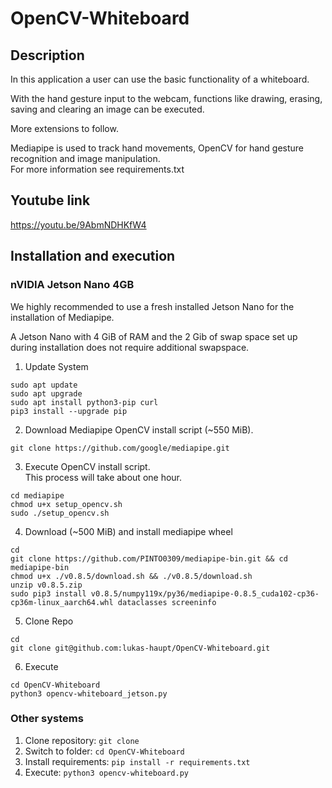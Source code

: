 # OpenCV-Whiteboard

## Description

In this application a user can use the basic functionality of a whiteboard.

With the hand gesture input to the webcam, functions like drawing, erasing, 
<br>
saving and clearing an image can be executed.

More extensions to follow.

Mediapipe is used to track hand movements, OpenCV for hand gesture recognition and image manipulation.
<br>
For more information see requirements.txt

## Youtube link
https://youtu.be/9AbmNDHKfW4

## Installation and execution

### nVIDIA Jetson Nano 4GB

We highly recommended to use a fresh installed Jetson Nano for the installation of Mediapipe.

A Jetson Nano with 4 GiB of RAM and the 2 Gib of swap space set up during installation does not require additional swapspace.

1. Update System
```console
sudo apt update
sudo apt upgrade
sudo apt install python3-pip curl
pip3 install --upgrade pip
```

2. Download Mediapipe OpenCV install script (~550 MiB).
```console
git clone https://github.com/google/mediapipe.git
```

3. Execute OpenCV install script. </br>
This process will take about one hour.
```console
cd mediapipe
chmod u+x setup_opencv.sh
sudo ./setup_opencv.sh
```

4. Download (~500 MiB) and install mediapipe wheel
```console
cd
git clone https://github.com/PINTO0309/mediapipe-bin.git && cd mediapipe-bin
chmod u+x ./v0.8.5/download.sh && ./v0.8.5/download.sh
unzip v0.8.5.zip
sudo pip3 install v0.8.5/numpy119x/py36/mediapipe-0.8.5_cuda102-cp36-cp36m-linux_aarch64.whl dataclasses screeninfo
```

5. Clone Repo
```console
cd
git clone git@github.com:lukas-haupt/OpenCV-Whiteboard.git
```

6. Execute
```console
cd OpenCV-Whiteboard
python3 opencv-whiteboard_jetson.py
```

### Other systems

1. Clone repository: ```git clone```
2. Switch to folder: ```cd OpenCV-Whiteboard```
3. Install requirements: ```pip install -r requirements.txt```
4. Execute: ```python3 opencv-whiteboard.py```
